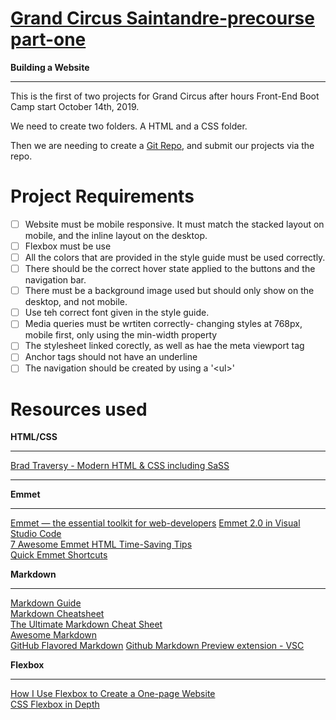 # **[Grand Circus Saintandre-precourse part-one](https://lms.grandcircus.co/course/view.php?id=14#section-5)**

**Building a Website**
____________________________

This is the first of two projects for Grand Circus after hours Front-End Boot Camp start October 14th, 2019. 

We need to create two folders. 
A HTML and a CSS folder. 

Then we are needing to create a [Git Repo](https://github.com/Ramona-Saintandre), and submit our projects via the repo. 

# Project Requirements

* [ ] Website must be mobile responsive. It must match the stacked layout on mobile, and the inline layout on the desktop.   
* [ ] Flexbox must be use  
* [ ] All the colors that are provided in the style guide must be used correctly.  
* [ ] There should be the correct hover state applied to the buttons and the navigation bar.  
* [ ] There must be a background image used but should only show on the desktop, and not mobile.  
* [ ] Use teh correct font given in the style guide.  
* [ ] Media queries must be wrtiten correctly- changing styles at 768px, mobile first, only using the min-width property
* [ ] The stylesheet linked corectly, as well as hae the meta viewport tag
* [ ] Anchor tags should not have an underline 
* [ ] The navigation should be created by using a '\<ul>'

# Resources used 

**HTML/CSS**
_____________________________________________________________________________
[Brad Traversy - Modern HTML & CSS including SaSS](https://www.udemy.com/course/modern-html-css-from-the-beginning/learn/lecture/13285276#content)

____________________________________________________________________________

 **Emmet**  
 _____________________________
[Emmet — the essential toolkit for web-developers](https://docs.emmet.io/)
 [Emmet 2.0 in Visual Studio Code](https://code.visualstudio.com/blogs/2017/08/07/emmet-2.0)  
 [7 Awesome Emmet HTML Time-Saving Tips](https://designshack.net/articles/css/7-awesome-emmet-html-time-saving-tips/)  
 [Quick Emmet Shortcuts](https://www.youtube.com/watch?v=9krPrxYxN2Q)  
 


 **Markdown**    
   _____________________________________________________ 
[Markdown Guide](https://www.markdownguide.org/getting-started)  
[Markdown Cheatsheet](https://scottboms.com/downloads/documentation/markdown_cheatsheet.pdf)  
[The Ultimate Markdown Cheat Sheet](https://www.cheatography.com/lucbpz/cheat-sheets/the-ultimate-markdown/)  
[Awesome Markdown](https://github.com/mundimark/awesome-markdown)  
[GitHub Flavored Markdown](https://github.github.com/gfm/)
[Github Markdown Preview extension - VSC](https://marketplace.visualstudio.com/items?itemName=bierner.github-markdown-preview)

**Flexbox**
______________________________

[How I Use Flexbox to Create a One-page Website](https://medium.com/swlh/how-i-use-flexbox-to-create-a-one-page-website-81db78e61738)  
[CSS Flexbox in Depth](https://www.udemy.com/course/flexbox-in-depth/learn/lecture/12030410#content)

